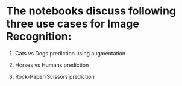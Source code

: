 # The notebooks discuss following three use cases for Image Recognition: 

1. Cats vs Dogs prediction using augmentation

2. Horses vs Humans prediction

3. Rock-Paper-Scissors prediction








